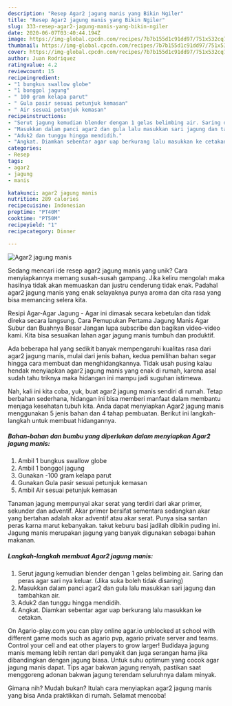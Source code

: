 ```yaml
---
description: "Resep Agar2 jagung manis yang Bikin Ngiler"
title: "Resep Agar2 jagung manis yang Bikin Ngiler"
slug: 333-resep-agar2-jagung-manis-yang-bikin-ngiler
date: 2020-06-07T03:40:44.194Z
image: https://img-global.cpcdn.com/recipes/7b7b155d1c91dd97/751x532cq70/agar2-jagung-manis-foto-resep-utama.jpg
thumbnail: https://img-global.cpcdn.com/recipes/7b7b155d1c91dd97/751x532cq70/agar2-jagung-manis-foto-resep-utama.jpg
cover: https://img-global.cpcdn.com/recipes/7b7b155d1c91dd97/751x532cq70/agar2-jagung-manis-foto-resep-utama.jpg
author: Juan Rodriquez
ratingvalue: 4.2
reviewcount: 15
recipeingredient:
- "1 bungkus swallow globe"
- "1 bonggol jagung"
- " 100 gram kelapa parut"
- " Gula pasir sesuai petunjuk kemasan"
- " Air sesuai petunjuk kemasan"
recipeinstructions:
- "Serut jagung kemudian blender dengan 1 gelas belimbing air. Saring dan peras agar sari nya keluar. (Jika suka boleh tidak disaring)"
- "Masukkan dalam panci agar2 dan gula lalu masukkan sari jagung dan tambahkan air."
- "Aduk2 dan tunggu hingga mendidih."
- "Angkat. Diamkan sebentar agar uap berkurang lalu masukkan ke cetakan."
categories:
- Resep
tags:
- agar2
- jagung
- manis

katakunci: agar2 jagung manis 
nutrition: 289 calories
recipecuisine: Indonesian
preptime: "PT40M"
cooktime: "PT50M"
recipeyield: "1"
recipecategory: Dinner

---
```



![Agar2 jagung manis](https://img-global.cpcdn.com/recipes/7b7b155d1c91dd97/751x532cq70/agar2-jagung-manis-foto-resep-utama.jpg)

Sedang mencari ide resep agar2 jagung manis yang unik? Cara menyiapkannya memang susah-susah gampang. Jika keliru mengolah maka hasilnya tidak akan memuaskan dan justru cenderung tidak enak. Padahal agar2 jagung manis yang enak selayaknya punya aroma dan cita rasa yang bisa memancing selera kita.

Resipi Agar-Agar Jagung - Agar ini dimasak secara kebetulan dan tidak direka secara langsung. Cara Pemupukan Pertama Jagung Manis Agar Subur dan Buahnya Besar Jangan lupa subscribe dan bagikan video-video kami. Kita bisa sesuaikan lahan agar jagung manis tumbuh dan produktif.

Ada beberapa hal yang sedikit banyak mempengaruhi kualitas rasa dari agar2 jagung manis, mulai dari jenis bahan, kedua pemilihan bahan segar hingga cara membuat dan menghidangkannya. Tidak usah pusing kalau hendak menyiapkan agar2 jagung manis yang enak di rumah, karena asal sudah tahu triknya maka hidangan ini mampu jadi suguhan istimewa.


Nah, kali ini kita coba, yuk, buat agar2 jagung manis sendiri di rumah. Tetap berbahan sederhana, hidangan ini bisa memberi manfaat dalam membantu menjaga kesehatan tubuh kita. Anda dapat menyiapkan Agar2 jagung manis menggunakan 5 jenis bahan dan 4 tahap pembuatan. Berikut ini langkah-langkah untuk membuat hidangannya.

<!--inarticleads1-->

##### Bahan-bahan dan bumbu yang diperlukan dalam menyiapkan Agar2 jagung manis:

1. Ambil 1 bungkus swallow globe
1. Ambil 1 bonggol jagung
1. Gunakan  -100 gram kelapa parut
1. Gunakan  Gula pasir sesuai petunjuk kemasan
1. Ambil  Air sesuai petunjuk kemasan


Tanaman jagung mempunyai akar serat yang terdiri dari akar primer, sekunder dan adventif. Akar primer bersifat sementara sedangkan akar yang bertahan adalah akar adventif atau akar serat. Punya sisa santan peras karna marut kebanyakan. takut keburu basi jadilah dibikin puding ini. Jagung manis merupakan jagung yang banyak digunakan sebagai bahan makanan. 

<!--inarticleads2-->

##### Langkah-langkah membuat Agar2 jagung manis:

1. Serut jagung kemudian blender dengan 1 gelas belimbing air. Saring dan peras agar sari nya keluar. (Jika suka boleh tidak disaring)
1. Masukkan dalam panci agar2 dan gula lalu masukkan sari jagung dan tambahkan air.
1. Aduk2 dan tunggu hingga mendidih.
1. Angkat. Diamkan sebentar agar uap berkurang lalu masukkan ke cetakan.


On Agario-play.com you can play online agar.io unblocked at school with different game mods such as agario pvp, agario private server and teams. Control your cell and eat other players to grow larger! Budidaya jagung manis memang lebih rentan dari penyakit dan juga serangan hama jika dibandingkan dengan jagung biasa. Untuk suhu optimum yang cocok agar jagung manis dapat. Tips agar bakwan jagung renyah, pastikan saat menggoreng adonan bakwan jagung terendam seluruhnya dalam minyak. 

Gimana nih? Mudah bukan? Itulah cara menyiapkan agar2 jagung manis yang bisa Anda praktikkan di rumah. Selamat mencoba!
